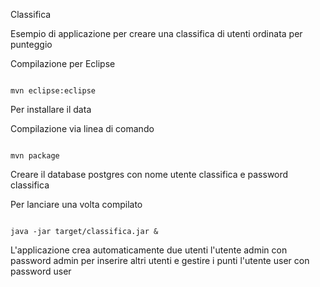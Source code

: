Classifica

Esempio di applicazione per creare una classifica di utenti ordinata per punteggio

Compilazione per Eclipse

<code>
mvn eclipse:eclipse
</code>

Per installare il data

Compilazione via linea di comando

<code>
mvn package
</code>

Creare il database postgres con nome utente classifica e password classifica

Per lanciare una volta compilato

<code>
java -jar target/classifica.jar &
</code>

L'applicazione crea automaticamente due utenti
l'utente admin con password admin per inserire altri utenti e gestire i punti
l'utente user con password user
